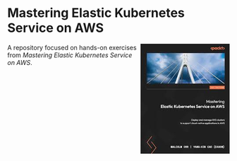 # Mastering Elastic Kubernetes Service on AWS

<img src="SS/aws_ek_book.jpg" height="" align="right">

A repository focused on hands-on exercises from *Mastering Elastic Kubernetes Service on AWS*.

